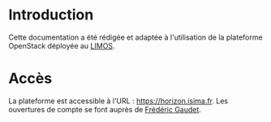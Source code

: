 # Introduction

Cette documentation a été rédigée et adaptée à l'utilisation de la plateforme OpenStack déployée au [LIMOS](http://limos.isima.fr "Page d'accueil du LIMOS").

# Accès
La plateforme est accessible à l'URL : https://horizon.isima.fr. Les ouvertures de compte se font auprès de [Frédéric Gaudet](mailto:gaudet@isima.fr).